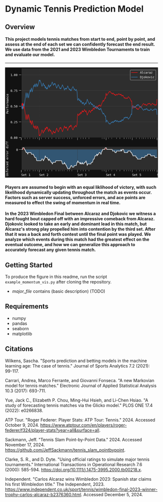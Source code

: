 # Dynamic Tennis Prediction Model

## Overview
#### This project models tennis matches from start to end, point by point, and assess at the end of each set we can confidently forecast the end result. We use data from the 2021 and 2023 Wimbledon Tournaments to train and evaluate our model.

---
![preview](visual.png)

#### Players are assumed to begin with an equal liklihood of victory, with such likelihood dynamically updating throughout the match as events occur. Factors such as server success, unforced errors, and ace points are measured to effect the swing of momentum in real time. 

#### In the 2023 Wimbledon Final between Alcaraz and Djokovic we witness a hard fought bout capped off with an impressive comeback from Alcaraz. Djokovic looked to take an early and dominant lead in this match, but Alcaraz's strong play propelled him into contention by the third set. After that it was a back and forth contest until the final point was played. We analyze which events during this match had the greatest effect on the eventual outcome, and how we can generalize this approach to accurately forecast any given tennis match.

## Getting Started
To produce the figure in this readme, run the script `example_momentum_vis.py` after cloning the repository.
* _major_file_ contains (basic description) (TODO) 

## Requirements
* numpy
* pandas
* seaborn
* matplotlib

## Citations
Wilkens, Sascha. "Sports prediction and betting models in the machine learning age: The case of tennis." Journal of Sports Analytics 7.2 (2021): 99-117.

Carrari, Andrea, Marco Ferrante, and Giovanni Fonseca. "A new Markovian model for tennis matches." Electronic Journal of Applied Statistical Analysis 10.3 (2017): 693-711.

Yue, Jack C., Elizabeth P. Chou, Ming-Hui Hsieh, and Li-Chen Hsiao. "A study of forecasting tennis matches via the Glicko model." PLOS ONE 17.4 (2022): e0266838.

ATP Tour. "Roger Federer: Player Stats: ATP Tour: Tennis." 2024. Accessed October 9, 2024. https://www.atptour.com/en/players/roger-federer/f324/player-stats?year=all&surface=all.

Sackmann, Jeff. "Tennis Slam Point-by-Point Data." 2024. Accessed November 17, 2024. https://github.com/JeffSackmann/tennis_slam_pointbypoint.

Clarke, S. R., and D. Dyte. "Using official ratings to simulate major tennis tournaments." International Transactions in Operational Research 7.6 (2000): 585-594. https://doi.org/10.1111/j.1475-3995.2000.tb00218.x.

Independent. "Carlos Alcaraz wins Wimbledon 2023: Spanish star claims his first Wimbledon title." The Independent, 2023. https://www.independent.co.uk/sport/tennis/wimbledon-final-2023-winner-trophy-carlos-alcaraz-b2376360.html. Accessed December 5, 2024.
